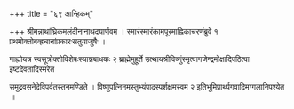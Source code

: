 +++
title = "६९ आन्हिकम्‌"

+++
श्रीमन्नाथांघ्रिकमलंदीनानाथदयार्णवम । स्मारंस्मारंकामपूरमाह्निकाचरणंब्रुवे १ प्रथमोक्तोबव्ह्रचानांप्रकारःसतुयाजुषैः ।

गाह्योयत्र स्वसूत्रोक्तोविशेषःस्यान्नबाधकः २ ब्राह्मेमुहूर्ते उत्थायश्रीविष्णुंस्मृत्वागजेन्द्रमोक्षादिपठित्वा इष्टदेवतादिस्मरेत

समुद्रवसनेदेविपर्वतस्तनमण्डिते । विष्णुपत्निनमस्तुभ्यंपादस्पर्शक्षमस्वम २ इतिभूमिप्रार्थ्यगवादिमग्गलानिपश्येत ॥
